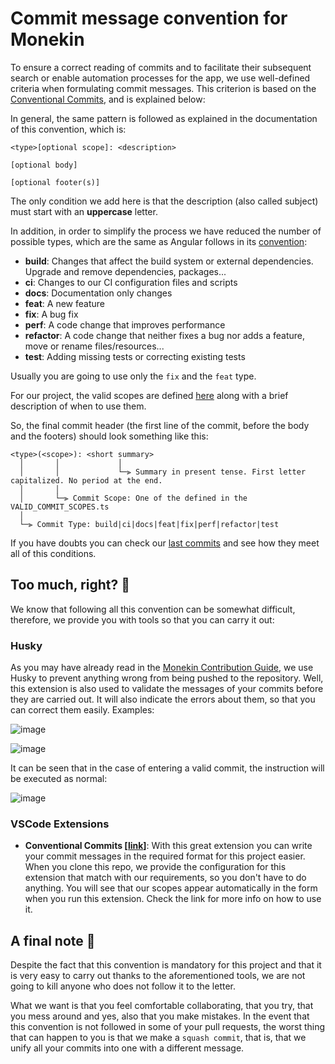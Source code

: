 # Commit message convention for Monekin

To ensure a correct reading of commits and to facilitate their subsequent search or enable automation processes for the app, we use well-defined criteria when formulating commit messages. This criterion is based on the [Conventional Commits](https://www.conventionalcommits.org/en/v1.0.0/), and is explained below:

In general, the same pattern is followed as explained in the documentation of this convention, which is:

```
<type>[optional scope]: <description>

[optional body]

[optional footer(s)]
```

The only condition we add here is that the description (also called subject) must start with an **uppercase** letter.

In addition, in order to simplify the process we have reduced the number of possible types, which are the same as Angular follows in its [convention](https://github.com/angular/angular/blob/main/CONTRIBUTING.md#type):

- **build**: Changes that affect the build system or external dependencies. Upgrade and remove dependencies, packages...
- **ci**: Changes to our CI configuration files and scripts
- **docs**: Documentation only changes
- **feat**: A new feature
- **fix**: A bug fix
- **perf**: A code change that improves performance
- **refactor**: A code change that neither fixes a bug nor adds a feature, move or rename files/resources...
- **test**: Adding missing tests or correcting existing tests

Usually you are going to use only the `fix` and the `feat` type.

For our project, the valid scopes are defined [here](https://github.com/enrique-lozano/Monekin/blob/main/docs/VALID_COMMIT_SCOPES.ts) along with a brief description of when to use them.

So, the final commit header (the first line of the commit, before the body and the footers) should look something like this:

```
<type>(<scope>): <short summary>
  │       │             │
  │       │             └─⫸ Summary in present tense. First letter capitalized. No period at the end.
  │       │
  │       └─⫸ Commit Scope: One of the defined in the VALID_COMMIT_SCOPES.ts
  │
  └─⫸ Commit Type: build|ci|docs|feat|fix|perf|refactor|test
```

If you have doubts you can check our [last commits](https://github.com/enrique-lozano/Monekin/commits/main) and see how they meet all of this conditions.

## Too much, right? 🤯

We know that following all this convention can be somewhat difficult, therefore, we provide you with tools so that you can carry it out:

### Husky

As you may have already read in the [Monekin Contribution Guide](https://github.com/enrique-lozano/Monekin/blob/main/docs/CODE_CONTRIBUTING.md), we use Husky to prevent anything wrong from being pushed to the repository. Well, this extension is also used to validate the messages of your commits before they are carried out. It will also indicate the errors about them, so that you can correct them easily. Examples:

![image](https://user-images.githubusercontent.com/61509169/207724827-e3d939e6-a98e-4782-bee6-39ee65e6587f.png)

![image](https://user-images.githubusercontent.com/61509169/207725733-443bf900-06b1-411e-b711-b6b62a1a4fec.png)

It can be seen that in the case of entering a valid commit, the instruction will be executed as normal:

![image](https://user-images.githubusercontent.com/61509169/207725987-ea037f49-9391-4ca5-849f-c40b99b29574.png)

### VSCode Extensions

- **Conventional Commits [[link](https://marketplace.visualstudio.com/items?itemName=vivaxy.vscode-conventional-commits)]**: With this great extension you can write your commit messages in the required format for this project easier. When you clone this repo, we provide the configuration for this extension that match with our requirements, so you don't have to do anything. You will see that our scopes appear automatically in the form when you run this extension. Check the link for more info on how to use it.

## A final note 📝

Despite the fact that this convention is mandatory for this project and that it is very easy to carry out thanks to the aforementioned tools, we are not going to kill anyone who does not follow it to the letter.

What we want is that you feel comfortable collaborating, that you try, that you mess around and yes, also that you make mistakes. In the event that this convention is not followed in some of your pull requests, the worst thing that can happen to you is that we make a `squash commit`, that is, that we unify all your commits into one with a different message.
